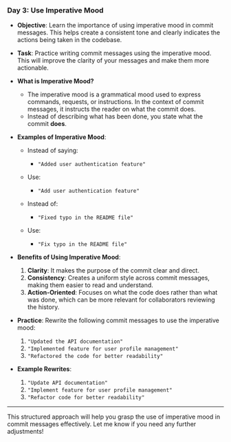 ### **Day 3: Use Imperative Mood**

- **Objective**: Learn the importance of using imperative mood in commit messages. This helps create a consistent tone and clearly indicates the actions being taken in the codebase.

- **Task**: Practice writing commit messages using the imperative mood. This will improve the clarity of your messages and make them more actionable.

- **What is Imperative Mood?**
  - The imperative mood is a grammatical mood used to express commands, requests, or instructions. In the context of commit messages, it instructs the reader on what the commit does.
  - Instead of describing what has been done, you state what the commit **does**.

- **Examples of Imperative Mood**:
  - Instead of saying:
    - `"Added user authentication feature"`
  - Use:
    - `"Add user authentication feature"`

  - Instead of:
    - `"Fixed typo in the README file"`
  - Use:
    - `"Fix typo in the README file"`

- **Benefits of Using Imperative Mood**:
  1. **Clarity**: It makes the purpose of the commit clear and direct.
  2. **Consistency**: Creates a uniform style across commit messages, making them easier to read and understand.
  3. **Action-Oriented**: Focuses on what the code does rather than what was done, which can be more relevant for collaborators reviewing the history.

- **Practice**: Rewrite the following commit messages to use the imperative mood:
  1. `"Updated the API documentation"`
  2. `"Implemented feature for user profile management"`
  3. `"Refactored the code for better readability"`

- **Example Rewrites**:
  1. `"Update API documentation"` 
  2. `"Implement feature for user profile management"`
  3. `"Refactor code for better readability"`

---

This structured approach will help you grasp the use of imperative mood in commit messages effectively. Let me know if you need any further adjustments!